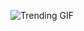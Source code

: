 ![Trending GIF](https://media0.giphy.com/media/v1.Y2lkPThiYjIxNzcybTRjejlyN3BpbGp2cmh1cWNrYmpzMW93eDhiOHl5bWNwNjBocjBnYSZlcD12MV9naWZzX3NlYXJjaCZjdD1n/xUPGcEliCc7bETyfO8/giphy.gif)
